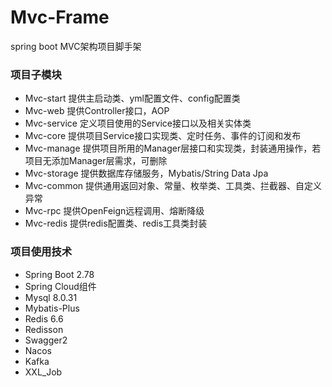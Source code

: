 # Mvc-Frame
spring boot MVC架构项目脚手架

### 项目子模块
+ Mvc-start   提供主启动类、yml配置文件、config配置类
+ Mvc-web     提供Controller接口，AOP
+ Mvc-service 定义项目使用的Service接口以及相关实体类
+ Mvc-core    提供项目Service接口实现类、定时任务、事件的订阅和发布
+ Mvc-manage 提供项目所用的Manager层接口和实现类，封装通用操作，若项目无添加Manager层需求，可删除
+ Mvc-storage 提供数据库存储服务，Mybatis/String Data Jpa
+ Mvc-common  提供通用返回对象、常量、枚举类、工具类、拦截器、自定义异常
+ Mvc-rpc     提供OpenFeign远程调用、熔断降级
+ Mvc-redis   提供redis配置类、redis工具类封装

### 项目使用技术
+ Spring Boot 2.78
+ Spring Cloud组件
+ Mysql 8.0.31
+ Mybatis-Plus
+ Redis 6.6
+ Redisson
+ Swagger2
+ Nacos
+ Kafka
+ XXL_Job